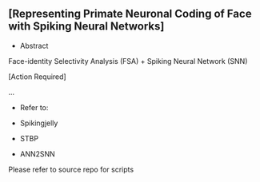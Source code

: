 ## [Representing Primate Neuronal Coding of Face with Spiking Neural Networks]

- Abstract

Face-identity Selectivity Analysis (FSA) + Spiking Neural Network (SNN)

[Action Required]

  ...


- Refer to:

- Spikingjelly
- STBP
- ANN2SNN


Please refer to source repo for scripts
